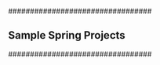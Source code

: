 #################################
## Sample Spring Projects ##
#################################




